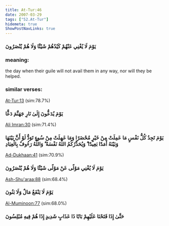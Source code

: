 ```yaml
---
title: At-Tur:46
date: 2007-03-29
tags: ["52.At-Tur"]
hidemeta: true 
ShowPostNavLinks: true 
---
```

### يَوْمَ لَا يُغْنِي عَنْهُمْ كَيْدُهُمْ شَيْئًا وَلَا هُمْ يُنْصَرُونَ
### meaning: 
the day when their guile will not avail them in any way, nor will they be helped.
### similar verses: 

[At-Tur:13](/52/13) (sim:78.7%)

### يَوْمَ يُدَعُّونَ إِلَىٰ نَارِ جَهَنَّمَ دَعًّا

[Ali Imran:30](/3/30) (sim:71.4%)

### يَوْمَ تَجِدُ كُلُّ نَفْسٍ مَا عَمِلَتْ مِنْ خَيْرٍ مُحْضَرًا وَمَا عَمِلَتْ مِنْ سُوءٍ تَوَدُّ لَوْ أَنَّ بَيْنَهَا وَبَيْنَهُ أَمَدًا بَعِيدًا ۗ وَيُحَذِّرُكُمُ اللَّهُ نَفْسَهُ ۗ وَاللَّهُ رَءُوفٌ بِالْعِبَادِ

[Ad-Dukhaan:41](/44/41) (sim:70.9%)

### يَوْمَ لَا يُغْنِي مَوْلًى عَنْ مَوْلًى شَيْئًا وَلَا هُمْ يُنْصَرُونَ

[Ash-Shu'araa:88](/26/88) (sim:68.4%)

### يَوْمَ لَا يَنْفَعُ مَالٌ وَلَا بَنُونَ

[Al-Muminoon:77](/23/77) (sim:68.0%)

### حَتَّىٰ إِذَا فَتَحْنَا عَلَيْهِمْ بَابًا ذَا عَذَابٍ شَدِيدٍ إِذَا هُمْ فِيهِ مُبْلِسُونَ

